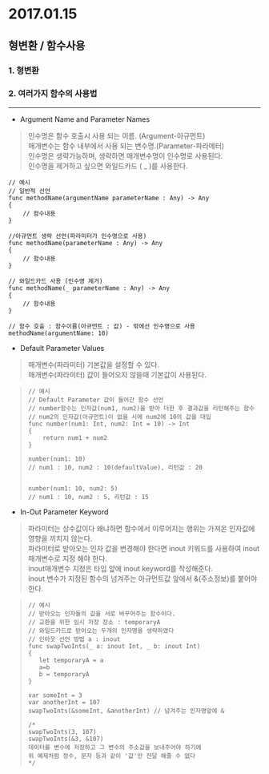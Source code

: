 # 2017.01.15 #

## 형변환 / 함수사용 ##

### 1. 형변환 ###

### 2. 여러가지 함수의 사용법 ###
---
- Argument Name and Parameter Names<br>
> 인수명은 함수 호출시 사용 되는 이름. (Argument-아규먼트)<br>
> 매개변수는 함수 내부에서 사용 되는 변수명.(Parameter-파라메터)<br>
> 인수명은 생략가능하며, 생략하면 매개변수명이 인수명로 사용된다.<br>
> 인수명을 제거하고 싶으면 와일드카드 ( _ )를 사용한다.<br>

~~~
// 예시 
// 일반적 선언
func methodName(argumentName parameterName : Any) -> Any
{
    // 함수내용
}
  
//아규먼트 생략 선언(파라미터가 인수명으로 사용)
func methodName(parameterName : Any) -> Any
{
    // 함수내용
}
  
// 와일드카드 사용 (인수명 제거)
func methodName(_ parameterName : Any) -> Any
{
    // 함수내용
}

// 함수 호출 : 함수이름(아규먼트 : 값) - 밖에선 인수명으로 사용 
methodName(argumentName: 10)
~~~

- Default Parameter Values<br>
> 매개변수(파라미터) 기본값을 설정할 수 있다.<br>
> 매개변수(파라미터) 값이 들어오지 않을때 기본값이 사용된다.<br>

> ~~~
> // 예시
> // Default Parameter 값이 들어간 함수 선언
> // number함수는 인자값(num1, num2)을 받아 더한 후 결과값을 리턴해주는 함수
> // num2의 인자값(아규먼트)이 없을 시에 num2에 10의 값을 대입
> func number(num1: Int, num2: Int = 10) -> Int
> {
>     return num1 + num2
> }
>  
> number(num1: 10)
> // num1 : 10, num2 : 10(defaultValue), 리턴값 : 20
> 
> 
> number(num1: 10, num2: 5)
> // num1 : 10, num2 : 5, 리턴값 : 15
> 
> ~~~

- In-Out Parameter Keyword<br>
> 파라미터는 상수값이다 왜냐하면 함수에서 이루어지는 행위는 가져온 인자값에 영향을 끼치지 않는다.<br>
> 파라미터로 받아오는 인자 값을 변경해야 한다면 inout 키워드를 사용하여 
inout매개변수로 지정 해야 한다.<br>
> inout매개변수 지정은 타입 앞에 inout keyword를 작성해준다.<br>
> inout 변수가 지정된 함수의 넘겨주는 아규먼트값 앞에서 &(주소정보)를 붙어야 한다.

>~~~
>// 예시
>// 받아오는 인자들의 값을 서로 바꾸어주는 함수이다.
>// 교환을 위한 임시 저장 장소 : temporaryA
>// 와일드카드로 받아오는 두개의 인자명을 생략하였다
>// 인아웃 선언 방법 a : inout
>func swapTwoInts(_ a: inout Int, _ b: inout Int)
>{>    let temporaryA = a>    a=b>    b = temporaryA>}
>
>var someInt = 3>var anotherInt = 107>swapTwoInts(&someInt, &anotherInt) // 넘겨주는 인자명앞에 &
>
>/*
>swapTwoInts(3, 107) 
>swapTwoInts(&3, &107)
>데이터를 변수에 저장하고 그 변수의 주소값을 보내주어야 하기에
>위 예제처럼 정수, 문자 등과 같이 '값'만 전달 해줄 수 없다
>*/
> ~~~